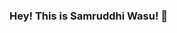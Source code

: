 ### Hey! This is Samruddhi Wasu! 👋

<!--
**ambivert-sam/ambivert-sam** is a ✨ _special_ ✨ repository because its `README.md` (this file) appears on your GitHub profile.


- 🔭 I’m currently working on 
 • Myself
 • And on DS/Algo
 
- 🌱 I’m currently learning
 • React JS
 • Blockchain ⛓
 
- 👯 I’m looking to collaborate more on 
 
- 🤔 I’m looking for help with ...
- 
- 💬 Ask me about 
  • The Big Bang theory 🎥
  • Latest Fashion trends 👟 👒
  ( p.s - I'm fashion enthusiast 😜)
  • Design 🎨
  
- 📫 How to reach me: ...
- 😄 Pronouns: she/hers

- ⚡ Fun fact: 
-->

